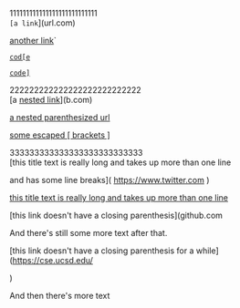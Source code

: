 111111111111111111111111111  
`[a link`](url.com)

[another link](`google.com)`

[`cod[e`](google.com)

[`code]`](ucsd.edu)

222222222222222222222222222  
[a [nested link](a.com)](b.com)

[a nested parenthesized url](a.com(()))

[some escaped \[ brackets \]](example.com)

333333333333333333333333333   
[this title text is really long and takes up more than 
one line

and has some line breaks](
    https://www.twitter.com
)

[this title text is really long and takes up more than 
one line](
    https://ucsd-cse15l-w22.github.io/
)


[this link doesn't have a closing parenthesis](github.com

And there's still some more text after that.

[this link doesn't have a closing parenthesis for a while](https://cse.ucsd.edu/



)

And then there's more text